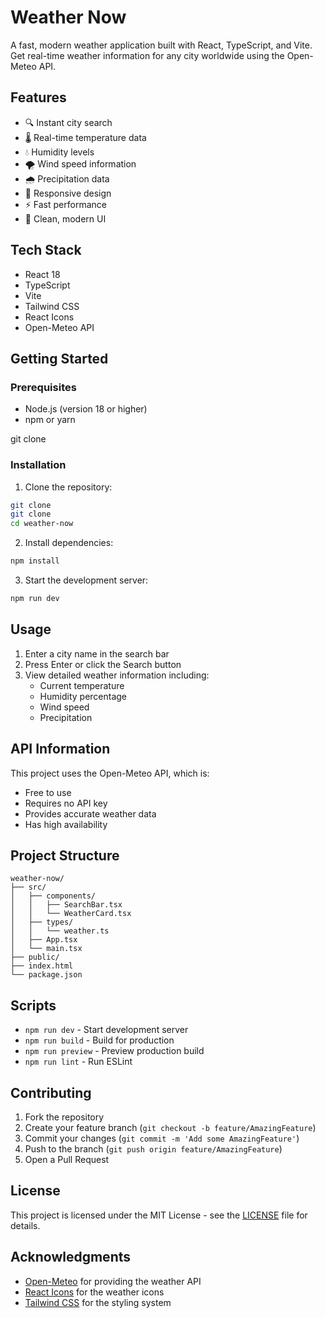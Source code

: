 # Weather Now

A fast, modern weather application built with React, TypeScript, and Vite. Get real-time weather information for any city worldwide using the Open-Meteo API.

## Features

- 🔍 Instant city search
- 🌡️ Real-time temperature data
- 💧 Humidity levels
- 🌪️ Wind speed information
- 🌧️ Precipitation data
- 📱 Responsive design
- ⚡ Fast performance
- 🎨 Clean, modern UI

## Tech Stack

- React 18
- TypeScript
- Vite
- Tailwind CSS
- React Icons
- Open-Meteo API

## Getting Started

### Prerequisites

- Node.js (version 18 or higher)
- npm or yarn

git clone

### Installation

1. Clone the repository:

```bash
git clone
git clone
cd weather-now
```

2. Install dependencies:

```bash
npm install
```

3. Start the development server:

```bash
npm run dev
```

## Usage

1. Enter a city name in the search bar
2. Press Enter or click the Search button
3. View detailed weather information including:
   - Current temperature
   - Humidity percentage
   - Wind speed
   - Precipitation

## API Information

This project uses the Open-Meteo API, which is:

- Free to use
- Requires no API key
- Provides accurate weather data
- Has high availability

## Project Structure

```
weather-now/
├── src/
│   ├── components/
│   │   ├── SearchBar.tsx
│   │   └── WeatherCard.tsx
│   ├── types/
│   │   └── weather.ts
│   ├── App.tsx
│   └── main.tsx
├── public/
├── index.html
└── package.json
```

## Scripts

- `npm run dev` - Start development server
- `npm run build` - Build for production
- `npm run preview` - Preview production build
- `npm run lint` - Run ESLint

## Contributing

1. Fork the repository
2. Create your feature branch (`git checkout -b feature/AmazingFeature`)
3. Commit your changes (`git commit -m 'Add some AmazingFeature'`)
4. Push to the branch (`git push origin feature/AmazingFeature`)
5. Open a Pull Request

## License

This project is licensed under the MIT License - see the [LICENSE](LICENSE) file for details.

## Acknowledgments

- [Open-Meteo](https://open-meteo.com/) for providing the weather API
- [React Icons](https://react-icons.github.io/react-icons/) for the weather icons
- [Tailwind CSS](https://tailwindcss.com/) for the styling system
